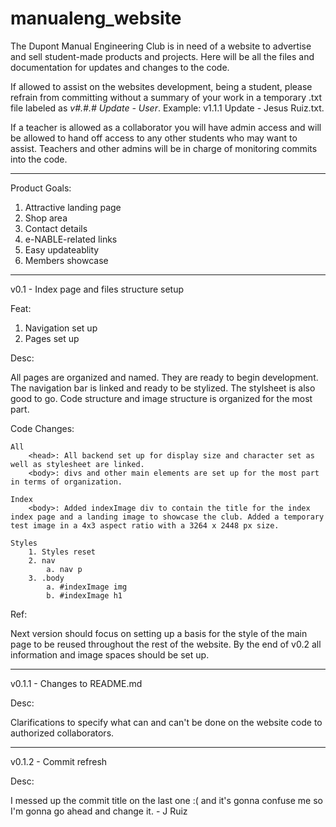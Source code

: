 # manualeng_website
The Dupont Manual Engineering Club is in need of a website to advertise and sell student-made products and projects. Here will be all the files and documentation for updates and changes to the code.

If allowed to assist on the websites development, being a student, please refrain from committing without a summary of your work in a temporary .txt file labeled as *v#.#.# Update - User*. Example: v1.1.1 Update - Jesus Ruiz.txt.

If a teacher is allowed as a collaborator you will have admin access and will be allowed to hand off access to any other students who may want to assist. Teachers and other admins will be in charge of monitoring commits into the code.

--------------------------------------------------------------------------

Product Goals:

1. Attractive landing page
2. Shop area
3. Contact details
4. e-NABLE-related links
5. Easy updateablity
6. Members showcase

--------------------------------------------------------------------------

v0.1 - Index page and files structure setup

Feat:

1. Navigation set up
2. Pages set up

Desc:

All pages are organized and named. They are ready to begin development. The navigation bar is linked and ready to be stylized. The stylsheet is also good to go.
Code structure and image structure is organized for the most part.

Code Changes:

    All
        <head>: All backend set up for display size and character set as well as stylesheet are linked.
        <body>: divs and other main elements are set up for the most part in terms of organization.

    Index
        <body>: Added indexImage div to contain the title for the index index page and a landing image to showcase the club. Added a temporary test image in a 4x3 aspect ratio with a 3264 x 2448 px size.

    Styles
        1. Styles reset
        2. nav
            a. nav p
        3. .body
            a. #indexImage img
            b. #indexImage h1

Ref:

Next version should focus on setting up a basis for the style of the main page to be reused throughout the rest of the website. By the end of v0.2 all information and image spaces should be set up.

--------------------------------------------------------------------------

v0.1.1 - Changes to README.md

Desc:

Clarifications to specify what can and can't be done on the website code to authorized collaborators.

--------------------------------------------------------------------------

v0.1.2 - Commit refresh

Desc:

I messed up the commit title on the last one :( and it's gonna confuse me so I'm gonna go ahead and change it. - J Ruiz